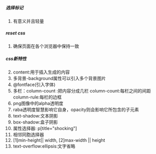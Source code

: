 ##### 选择标记
1. 有意义并且轻量

##### reset css
1. 确保页面在各个浏览器中保持一致
##### css新特性
2. content:用于插入生成的内容
3. 多背景-background属性可以引入多个背景图片
4. @fontface(引入字体)
5. 多栏：column-count :把内容分成几栏 column-count:每栏之间的间距 column-rule:每栏的边框
6. png图像中的alpha透明度
7. raba透明度智慧影响它自身，opacity则会影响它所包含的子元素
8. text-shadow:文本阴影
9. box-shadow:盒子阴影
10. 属性选择器: p[title="shocking"]
11. 相邻同胞选择器
12. [1]min-height|| width, [2]max-width || height
13. text-overflow:ellipsis:文字省略
